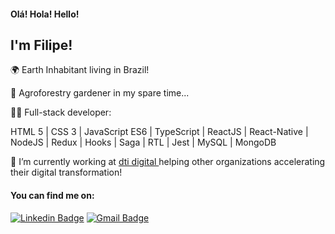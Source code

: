 <h4>Olá! Hola! Hello!</h4>
 <h2>I'm Filipe!</h2>

<p> 🌍 Earth Inhabitant living in Brazil!</p>
<p> 🌱 Agroforestry gardener in my spare time...</p>
<p> 👨‍💻 Full-stack developer:</p>
<p>  HTML 5 | CSS 3 | JavaScript ES6 | TypeScript | ReactJS | React-Native | NodeJS | Redux | Hooks | Saga | RTL | Jest | MySQL | MongoDB
</p>
<p> 🚀 I’m currently working at <a
    href="ttps://www.dtidigital.com.br/" 
    alt="dti digital"
  >dti digital
  </a>  helping other organizations 
accelerating their digital transformation!</p>

<h4>You can find me on:</h4>

[![Linkedin Badge](https://img.shields.io/badge/-LinkedIn-blue?style=flat-square&logo=Linkedin&logoColor=white&link=https://www.linkedin.com/in/ficast/)](https://www.linkedin.com/in/ficast/)
[![Gmail Badge](https://img.shields.io/badge/-Gmail-c14438?style=flat-square&logo=Gmail&logoColor=white&link=mailto:filipeyoga@gmail.com)](mailto:filipeyoga@gmail.com)

<!--START_SECTION:waka-->
<!--END_SECTION:waka-->